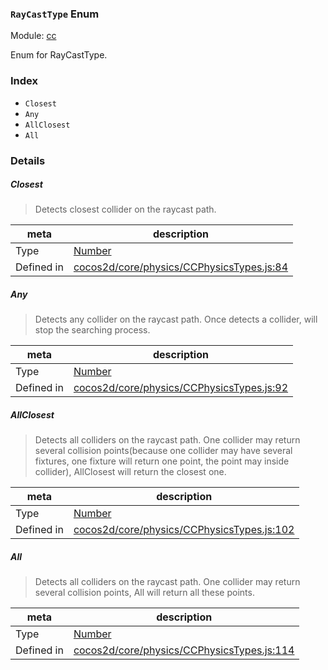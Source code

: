 ### `RayCastType` Enum



Module: [cc](../modules/cc.md)


Enum for RayCastType.


### Index
  - `Closest`
  - `Any`
  - `AllClosest`
  - `All`

### Details


##### Closest

> Detects closest collider on the raycast path.

| meta | description |
|------|-------------|
| Type | <a href="https://developer.mozilla.org/en/JavaScript/Reference/Global_Objects/Number" class="crosslink external" target="_blank">Number</a> |
| Defined in | [cocos2d/core/physics/CCPhysicsTypes.js:84](https://github.com/cocos-creator/engine/blob/a2f4b48f64e8117cf0d5a93229bfe31932c42384/cocos2d/core/physics/CCPhysicsTypes.js#L84) |



##### Any

> Detects any collider on the raycast path.
Once detects a collider, will stop the searching process.

| meta | description |
|------|-------------|
| Type | <a href="https://developer.mozilla.org/en/JavaScript/Reference/Global_Objects/Number" class="crosslink external" target="_blank">Number</a> |
| Defined in | [cocos2d/core/physics/CCPhysicsTypes.js:92](https://github.com/cocos-creator/engine/blob/a2f4b48f64e8117cf0d5a93229bfe31932c42384/cocos2d/core/physics/CCPhysicsTypes.js#L92) |



##### AllClosest

> Detects all colliders on the raycast path.
One collider may return several collision points(because one collider may have several fixtures,
one fixture will return one point, the point may inside collider), AllClosest will return the closest one.

| meta | description |
|------|-------------|
| Type | <a href="https://developer.mozilla.org/en/JavaScript/Reference/Global_Objects/Number" class="crosslink external" target="_blank">Number</a> |
| Defined in | [cocos2d/core/physics/CCPhysicsTypes.js:102](https://github.com/cocos-creator/engine/blob/a2f4b48f64e8117cf0d5a93229bfe31932c42384/cocos2d/core/physics/CCPhysicsTypes.js#L102) |



##### All

> Detects all colliders on the raycast path.
One collider may return several collision points, All will return all these points.

| meta | description |
|------|-------------|
| Type | <a href="https://developer.mozilla.org/en/JavaScript/Reference/Global_Objects/Number" class="crosslink external" target="_blank">Number</a> |
| Defined in | [cocos2d/core/physics/CCPhysicsTypes.js:114](https://github.com/cocos-creator/engine/blob/a2f4b48f64e8117cf0d5a93229bfe31932c42384/cocos2d/core/physics/CCPhysicsTypes.js#L114) |


